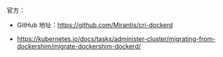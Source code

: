 

官方：

- GitHub 地址：<https://github.com/Mirantis/cri-dockerd>

- <https://kubernetes.io/docs/tasks/administer-cluster/migrating-from-dockershim/migrate-dockershim-dockerd/>